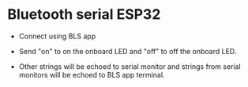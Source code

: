 # Bluetooth serial ESP32

- Connect using BLS app

- Send "on" to on the onboard LED and "off" to off the onboard LED.

- Other strings will be echoed to serial monitor and strings from serial monitors will be
echoed to BLS app terminal.